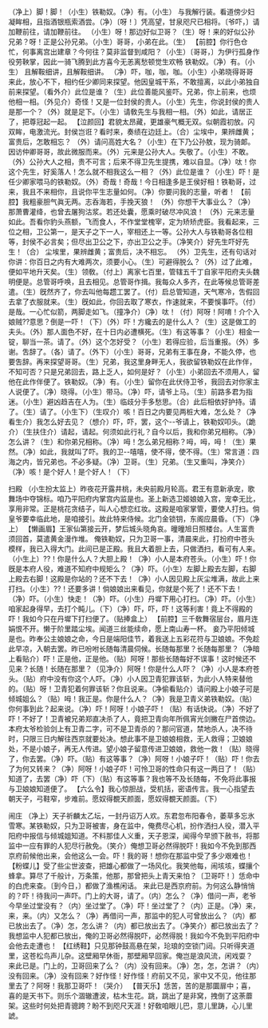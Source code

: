 <!-- { "loadSidebar": true } -->
（净上）脚！脚！（小生）铁勒奴。（净）有。（小生）
与我解行装。看道傍少妇凝眸相，且指酒银瓶索酒尝。（净）〔呀！〕凭高望，甘泉咫尺已相将。〔爷吓，〕请加鞭前往，请加鞭前往。
（小生）呀！那边好似卫哥？（生）呀！来的好似公孙兄弟？呀！正是公孙兄弟。（小生）哥哥，小弟在此。（生）
【前腔】你行色仓忙，何事离宫出建章？今何往？莫非监督到咸阳？（小生）〔哥哥，〕为伊行孤身作役劳鞅掌，因此一骑飞腾到此方喜今无恙离愁顿觉生欢畅
铁勒奴。（净）有。（小生）
且解鞍细讲，且解鞍细讲。
（净）吓，咖，咖，咖。（小生）小弟晓得哥哥来此，放心不下，相约任少卿同来探望。他因皇城干系，不敢擅离，以此小弟独自前来探望。（看外介）此位是谁？（生）此位善能风鉴吓。兄弟，你上前来，也烦他相一相。（外见介）奇怪！又是一位封侯的贵人。（小生）先生，你说封侯的贵人是那一个？（外）就是足下。（小生）请敎先生与我相一相。（外）如此，请居正了，把尊冠起一起。
【泣颜回】君貌太昂藏，更雄豪气概无双。似朝霞初放。闪双眸，电激流光。封侯岂诳？看时来，奏绩在边廷上。（合）尘埃中，果辨雌黄；富贵后，怎敢相忘？
（外）请问高姓大名？（小生）在下乃公孙敖，现为骑郞。因访仲卿哥哥，故此微服而来。（外）元来是公孙大人。失敬了。（小生）不敢。（外）公孙大人之相，贵不可言；后来不得卫先生提携，难以自显。（净）呔！你这个先生，好奚落人！怎么就不相我这么一相？（外）此位是谁？（小生）吓！是任少卿家喂马的铁勒奴。（外）奇哉！奇哉！今日相逢多是王侯好相！铁勒哥，过来，我且不来相你，且说你平生志量如何。（净）你要问我的志量，听者！
【前腔】我粗豪胆气眞无两。志呑海若，手挽天狼！
（外）你想干大事业么？（净）
那萧曹灌绛，也曾去屠狗沽浆。若还处囊，愿乘时破尽冲风浪！
（外）元来志量如此。吾看你豹头燕额，飞而食人，不作堂堂槐宰，定为矫矫虎臣。我看起来，三位之相，卫公第一，是天子之下一人，宰相还上一等。公孙大人与铁勒哥各位相等，封侯不必言矣；但尽出卫公之下，亦出卫公之手。（净笑介）好先生吓好先生！（合）
尘埃里，果辨雌黄；富贵后，决不相忘。
（外）卫先生，还有句话对你讲：你百日之内有大难两次，须要小心。（生）可避得脱么？（外）过了此难，便如平地升天矣。（生）领敎。（付上）离家七百里，管辖五千丁自家平阳府夫头魏明便是。总管哥呼唤，且去相见。总管哥作揖。我每众人多齐，在此等候总管哥差遣。（生）旣然齐了，你去叫他每趱工罢了。（付）启总管知道，天气寒冷，吿假回去拿了衣服就来。（生）旣如此，你回去取了寒衣，作速就来，不要悞事吓。（付）是哉。一心忙似箭，两脚走如飞。（撞净介）（净）呔！（付）阿呀！阿唷！介个入娘贼??意思？倒是一吓！（下）（外）吓！方纔去的是什么人？（生）这是做工的夫头。（外）那人面色不好，在十日内必遭横死。（生）有这等事？（小生）相金一锭，聊当一茶。请了。（外）这个怎好受？（小生）若得应验，后当重报。（外）多谢。吿辞了。（各）请了。（外下）（小生）哥哥，兄弟有王事在身，不能久停，也要吿辞。再来探望哥哥。（生）兄弟，我这里身畔无人，我欲留铁勒奴在此作伴，不知可否？只是兄弟回去，路上乏人，如何是好？（小生）小弟回去不须用人，留他在此作伴便了。铁勒奴。（净）有。（小生）留你在此伏侍卫爷，我回去对你家主人说便了。（净）晓得。（小生）带马。（净）吓，请爷上马。（生）前路多君为指迷。（小生）避凶趋吉在人为。（生）临歧分手多愁思。（合）此后相依好护持。请了。（生）请了。（小生下）（生叹介）咳！百日之内要见两桩大难，怎么处？（净看生介）我怎么好去见？（想介）吓，吓，罢，这个--爷请上，铁勒奴叩头。（跪介）（生扶住介）请起，请起。何须如此行礼？自今以后，我和你弟兄相称。（净）怎么讲？（生）和你弟兄相称。（净）呣！怎么弟兄相称？呣，呣，呣！（生）果然。（净）如此，我就叫了吓。我的卫--嘻嘻，使不得，使不得。（生）常言道：四海之内，皆兄弟也。不必多疑。（净）卫哥。（生）兄弟。（生又重叫，净笑介）（净）咳！是个好人！是个好人！（下）
 
扫殿
（小生扮太监上）昨夜花开露井桃，未央前殿月轮高。君王有意新承宠，歌舞场中夺锦标。咱乃平阳府内掌宫内监是也。圣上新选卫姬娘娘入宫，宠幸无比，享用非常。正是桃花贪结子，叫人心想恋红妆。这殿是咱家掌管，要使人打扫。倘皇爷要幸临此地，是咱接引。故此特来侍候。北门金锁钥，东阁应晨昏。（下）（净上）
【懒画眉】王家仙第接云开，梦后城头晓角哀。曈曈旭日照楼台。人生富贵须回首，莫遣黄金漫作堆。
俺铁勒奴，只为卫哥一事，清晨来此，打扮府中苍头模样，我已入得大门。此间已是正殿。我且大着胆上去，只做洒扫，看可有人来。（小生上）??！你是什么人？大胆上殿！（净）小人是本府苍头。（小生）吓！你旣是本府人役，难道不知府中规矩么？（净）吓。（小生）左脚上殿去左脚，右脚上殿去右脚！这殿是你站的？还不下去！（净）小人因见殿上灰尘堆满，故此上来打扫。（小生）??！还要多讲！倘娘娘出来看见，你就是个死了！还不下去！（净）吓。（小生）快走！（净）吓。（小生）丹墀下用心打扫。（净）吓。（小生）咱家起身得早，去打个盹儿。（下）（净）吓，吓，吓！这等利害！竟上不得殿的吓！我如今只在丹墀下打扫便了。（贴捧盒上）
【前腔】三千敎舞宿层台，眉月连娟恨不开。懒于阶里踏尘埃。闻道三丝能续命，愿上南山寿一杯。
妾乃平阳倾城是也。昨奉公主娘娘之命，今日是端阳佳节，着我送上五彩花符与卫娘娘。不免趁此早凉，入朝去罢。昨已吩咐长随每清晨伺候。长随每那里？长随每那里？（净暗上看贴介）吓！正是他，正是他。（贴）阿呀！那些长随每好不误事！这时候还不见来？长随！长随在那里？（见净介）阿呀！你是什么人吓？（净）小人是本府苍头。（贴）府中没有你这个人吓。（净）小人因卫青犯罪该斩，为此小人特来替他的。（贴）呀！卫青犯着何罪该斩？你且说来。（净偷看贴介）请问殿上小娘子可是倾城姐么？（贴）呣！我正是。你是什么人？（净）我是卫青义弟铁勒奴。（贴）你何事到此？起来说。（净）吓！阿呀！小娘子吓！（贴）有话快说。（净）不好了吓！不好了！卫青被兄弟郑直决杀了人，竟把卫青向年所佩宵光剑撇在尸首傍边。本府太爷检验剑上有卫青二字，可不是卫青杀的？那问官道，禁地杀人，决不待时，只限三日内解往西京就要处决。想此事不是卫娘娘相救，无人救得；卫娘娘处，不是小娘子，再无人传进。望小娘子留意传进卫娘娘，救他一救！（贴）晓得了，你去罢。（净）吓。（贴）有这等事？（净）阿呀！小娘子吓！（贴）吓！你去了为何又转来？（净）阿呀！小娘子吓！可怜卫哥的性命只有这一两日了！（贴）知道了，去罢（净）吓（下）（贴）有这等事？我也等不及长随每，不免将此事报与卫娘娘知道便了。
【六么令】我心惊胆战，受机括，密语传言。我一心指望去朝天子，弓鞋窄，步难前。愿奴得覩天颜面，愿奴得覩天颜面。（下）
 
闹庄
（净上）天子祈麟太乙坛，一封丹诏万人欢。东君忽布阳春令，萎草多忘氷雪寒。某铁勒奴，只为卫哥被害，身在监中，俺费尽心机，扮作洒扫人役，潜入平阳府中报信与倾城姐知道。不料那佳人义重，天子恩深，闻得今早颁下赦书，将那监中一应有罪的人犯尽行赦免。（笑介）俺想卫哥必然得脱吓！我如今不免到那西京府前候他出来，会他这么一会。吓！我的哥！想你在那监中受了多少艰难也！
【粉蝶儿】受了些尘世波查，把雄心都做了一场风化。我笑他每，闹垓垓，蝶攘个蜂拿。算尽了千般计，万条策，他那，那曾把头上青天来怕？〔卫哥吓！〕恁命中的白虎来查。〔到今日，〕都做了渔樵闲话。
来此已是西京府前。为何这么静悄悄的？吓！待我问一声吓。门上的大哥，请了。（内）怎么？（净）借问一声，老爷今早坐过堂没有？（内）坐过堂了。（净）吓！坐过堂了？（内）正是。（净）来，来，来。（内）又怎么？（净）再借问一声，那监中的犯人可曾放出么？（内）都已放出去了。（净）怎，怎么讲？（内）都已放出去了。（净笑介）都已放出去了？我想监中人犯都已放出，俺的卫哥必然得脱吓，必然得脱！我如今不免到平阳府中会他去走遭也！
【红绣鞋】只见那钟鼓高悬在架，玱琅的空锁门闼。只听得夹道里，这苍松鸟声儿杂。这壁厢早休衙，那壁厢早回家。俺岂是浪风流，闲戏耍？
来此已是。门上的，卫哥回来了么？（内）没有回来。（净）怎，怎，怎讲？（内）没有回来。（净）没有回来？好作怪！好作怪！府前又不见，家中又不见，他往那里去了？阿呀！我那卫哥吓！（哭介）
【普天乐】恁苦，苦的是那圜扉中；喜，喜的是天书下。则乐个涸辙遭波，枯木生花。跳，跳出了是非窝，拽倒了这荼蘼架。这些时何处把青骢跨？盼不到咫尺天涯！好敎咱眼儿巴，意儿里踌，心儿里諕。
